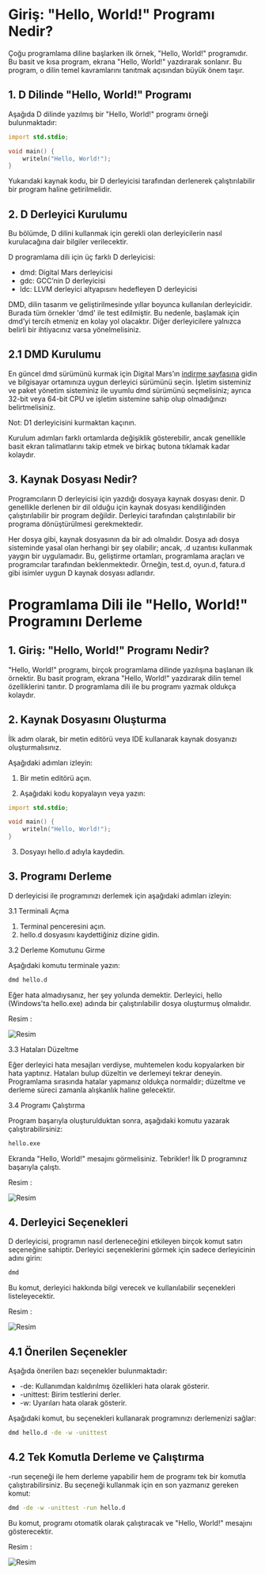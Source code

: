 # Giriş: "Hello, World!" Programı Nedir?

Çoğu programlama diline başlarken ilk örnek, "Hello, World!" programıdır. 
Bu basit ve kısa program, ekrana "Hello, World!" yazdırarak sonlanır. 
Bu program, o dilin temel kavramlarını tanıtmak açısından büyük önem taşır.

## 1. D Dilinde "Hello, World!" Programı

Aşağıda D dilinde yazılmış bir "Hello, World!" programı örneği bulunmaktadır:

```d
import std.stdio;

void main() {
    writeln("Hello, World!");
}
```

Yukarıdaki kaynak kodu, bir D derleyicisi tarafından derlenerek çalıştırılabilir bir program haline getirilmelidir.

## 2. D Derleyici Kurulumu

Bu bölümde, D dilini kullanmak için gerekli olan derleyicilerin nasıl kurulacağına dair bilgiler verilecektir. 

D programlama dili için üç farklı D derleyicisi:

- dmd: Digital Mars derleyicisi
- gdc: GCC’nin D derleyicisi
- ldc: LLVM derleyici altyapısını hedefleyen D derleyicisi

DMD, dilin tasarım ve geliştirilmesinde yıllar boyunca kullanılan derleyicidir. 
Burada tüm örnekler 'dmd' ile test edilmiştir. 
Bu nedenle, başlamak için dmd’yi tercih etmeniz en kolay yol olacaktır. 
Diğer derleyicilere yalnızca belirli bir ihtiyacınız varsa yönelmelisiniz. 

## 2.1 DMD Kurulumu

En güncel dmd sürümünü kurmak için Digital Mars’ın [indirme sayfasına](https://dlang.org/download.html) gidin ve bilgisayar ortamınıza uygun derleyici sürümünü seçin. 
İşletim sisteminiz ve paket yönetim sisteminiz ile uyumlu dmd sürümünü seçmelisiniz; 
ayrıca 32-bit veya 64-bit CPU ve işletim sistemine sahip olup olmadığınızı belirtmelisiniz. 

Not: D1 derleyicisini kurmaktan kaçının.

Kurulum adımları farklı ortamlarda değişiklik gösterebilir, ancak genellikle basit ekran talimatlarını takip etmek ve birkaç butona tıklamak kadar kolaydır.

## 3. Kaynak Dosyası Nedir?

Programcıların D derleyicisi için yazdığı dosyaya kaynak dosyası denir. 
D genellikle derlenen bir dil olduğu için kaynak dosyası kendiliğinden çalıştırılabilir bir program değildir. 
Derleyici tarafından çalıştırılabilir bir programa dönüştürülmesi gerekmektedir.

Her dosya gibi, kaynak dosyasının da bir adı olmalıdır. 
Dosya adı dosya sisteminde yasal olan herhangi bir şey olabilir; ancak, .d uzantısı kullanmak yaygın bir uygulamadır.
Bu, geliştirme ortamları, programlama araçları ve programcılar tarafından beklenmektedir.
Örneğin, test.d, oyun.d, fatura.d gibi isimler uygun D kaynak dosyası adlarıdır.

# Programlama Dili ile "Hello, World!" Programını Derleme

## 1. Giriş: "Hello, World!" Programı Nedir?

"Hello, World!" programı, birçok programlama dilinde yazılışına başlanan ilk örnektir. 
Bu basit program, ekrana "Hello, World!" yazdırarak dilin temel özelliklerini tanıtır. 
D programlama dili ile bu programı yazmak oldukça kolaydır.

## 2. Kaynak Dosyasını Oluşturma

İlk adım olarak, bir metin editörü veya IDE kullanarak kaynak dosyanızı oluşturmalısınız. 

Aşağıdaki adımları izleyin:

1. Bir metin editörü açın.

2. Aşağıdaki kodu kopyalayın veya yazın:

```d
import std.stdio;

void main() {
    writeln("Hello, World!");
}
```

3. Dosyayı hello.d adıyla kaydedin.

## 3. Programı Derleme

D derleyicisi ile programınızı derlemek için aşağıdaki adımları izleyin:

3.1 Terminali Açma

1. Terminal penceresini açın.
2. hello.d dosyasını kaydettiğiniz dizine gidin.

3.2 Derleme Komutunu Girme

Aşağıdaki komutu terminale yazın:

```bash
dmd hello.d
```

Eğer hata almadıysanız, her şey yolunda demektir. 
Derleyici, hello (Windows'ta hello.exe) adında bir çalıştırılabilir dosya oluşturmuş olmalıdır.

Resim :

![Resim](https://i.ibb.co/jW8LfcN/resim-2024-09-23-231629760.png)

3.3 Hataları Düzeltme

Eğer derleyici hata mesajları verdiyse, muhtemelen kodu kopyalarken bir hata yaptınız. 
Hataları bulup düzeltin ve derlemeyi tekrar deneyin. 
Programlama sırasında hatalar yapmanız oldukça normaldir; düzeltme ve derleme süreci zamanla alışkanlık haline gelecektir.

3.4 Programı Çalıştırma

Program başarıyla oluşturulduktan sonra, aşağıdaki komutu yazarak çalıştırabilirsiniz:

```bash
hello.exe
```

Ekranda "Hello, World!" mesajını görmelisiniz. Tebrikler! İlk D programınız başarıyla çalıştı.

Resim : 

![Resim](https://i.ibb.co/1GG87kP/resim-2024-09-23-231920280.png)

## 4. Derleyici Seçenekleri

D derleyicisi, programın nasıl derleneceğini etkileyen birçok komut satırı seçeneğine sahiptir. 
Derleyici seçeneklerini görmek için sadece derleyicinin adını girin:

```bash
dmd
```

Bu komut, derleyici hakkında bilgi verecek ve kullanılabilir seçenekleri listeleyecektir.

Resim : 

![Resim](https://i.ibb.co/BrSWRBj/resim-2024-09-23-232135197.png)

## 4.1 Önerilen Seçenekler

Aşağıda önerilen bazı seçenekler bulunmaktadır:

- -de: Kullanımdan kaldırılmış özellikleri hata olarak gösterir.
- -unittest: Birim testlerini derler.
- -w: Uyarıları hata olarak gösterir.

Aşağıdaki komut, bu seçenekleri kullanarak programınızı derlemenizi sağlar:

```bash
dmd hello.d -de -w -unittest
```

## 4.2 Tek Komutla Derleme ve Çalıştırma

-run seçeneği ile hem derleme yapabilir hem de programı tek bir komutla çalıştırabilirsiniz. 
Bu seçeneği kullanmak için en son yazmanız gereken komut:

```bash
dmd -de -w -unittest -run hello.d
```

Bu komut, programı otomatik olarak çalıştıracak ve "Hello, World!" mesajını gösterecektir.

Resim : 

![Resim](https://i.ibb.co/6sKvz3n/resim-2024-09-22-141915811.png)
